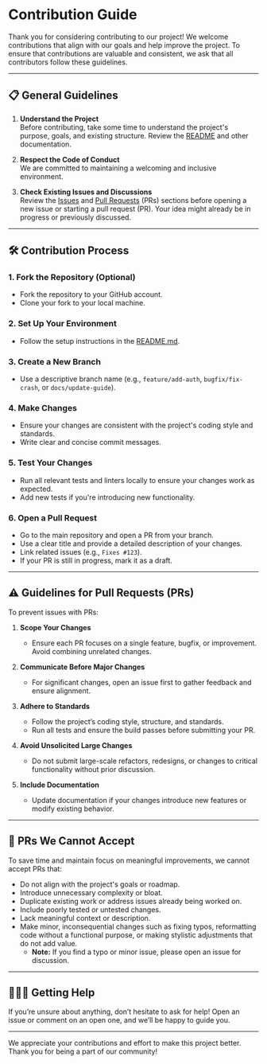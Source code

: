 # Contribution Guide

Thank you for considering contributing to our project! We welcome contributions that align with our goals and help improve the project. To ensure that contributions are valuable and consistent, we ask that all contributors follow these guidelines.

---

## 📋 General Guidelines

1. **Understand the Project**  
   Before contributing, take some time to understand the project's purpose, goals, and existing structure. Review the [README](./README.md) and other documentation.

2. **Respect the Code of Conduct**  
   We are committed to maintaining a welcoming and inclusive environment.

3. **Check Existing Issues and Discussions**  
   Review the [Issues](https://github.com/safe-global/safe-client-gateway/issues) and [Pull Requests](https://github.com/safe-global/safe-client-gateway/pulls) (PRs) sections before opening a new issue or starting a pull request (PR). Your idea might already be in progress or previously discussed.

---

## 🛠️ Contribution Process

### 1. Fork the Repository (Optional)

- Fork the repository to your GitHub account.
- Clone your fork to your local machine.

### 2. Set Up Your Environment

- Follow the setup instructions in the [README.md](./README.md).

### 3. Create a New Branch

- Use a descriptive branch name (e.g., `feature/add-auth`, `bugfix/fix-crash`, or `docs/update-guide`).

### 4. Make Changes

- Ensure your changes are consistent with the project's coding style and standards.
- Write clear and concise commit messages.

### 5. Test Your Changes

- Run all relevant tests and linters locally to ensure your changes work as expected.
- Add new tests if you're introducing new functionality.

### 6. Open a Pull Request

- Go to the main repository and open a PR from your branch.
- Use a clear title and provide a detailed description of your changes.
- Link related issues (e.g., `Fixes #123`).
- If your PR is still in progress, mark it as a draft.

---

## ⚠️ Guidelines for Pull Requests (PRs)

To prevent issues with PRs:

1. **Scope Your Changes**

   - Ensure each PR focuses on a single feature, bugfix, or improvement. Avoid combining unrelated changes.

2. **Communicate Before Major Changes**

   - For significant changes, open an issue first to gather feedback and ensure alignment.

3. **Adhere to Standards**

   - Follow the project’s coding style, structure, and standards.
   - Run all tests and ensure the build passes before submitting your PR.

4. **Avoid Unsolicited Large Changes**

   - Do not submit large-scale refactors, redesigns, or changes to critical functionality without prior discussion.

5. **Include Documentation**
   - Update documentation if your changes introduce new features or modify existing behavior.

---

## 🚩 PRs We Cannot Accept

To save time and maintain focus on meaningful improvements, we cannot accept PRs that:

- Do not align with the project's goals or roadmap.
- Introduce unnecessary complexity or bloat.
- Duplicate existing work or address issues already being worked on.
- Include poorly tested or untested changes.
- Lack meaningful context or description.
- Make minor, inconsequential changes such as fixing typos, reformatting code without a functional purpose, or making stylistic adjustments that do not add value.
  - **Note:** If you find a typo or minor issue, please open an issue for discussion.

---

## 🧑‍🤝‍🧑 Getting Help

If you’re unsure about anything, don’t hesitate to ask for help! Open an issue or comment on an open one, and we’ll be happy to guide you.

---

We appreciate your contributions and effort to make this project better. Thank you for being a part of our community!
